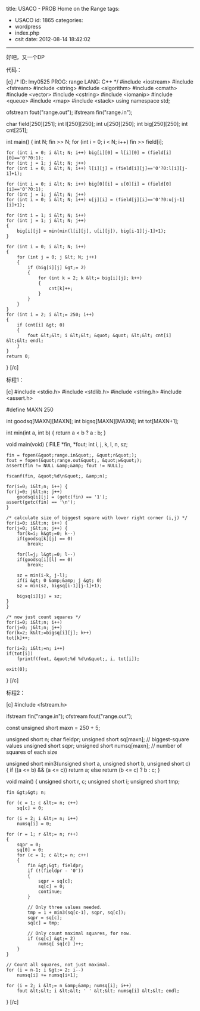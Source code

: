 title: USACO - PROB Home on the Range
tags:
  - USACO
id: 1865
categories:
  - wordpress
  - index.php
  - csit
date: 2012-08-14 18:42:02
---

好吧，又一个DP

代码：<!--more-->

[c]
/*
ID: lmy0525
PROG: range
LANG: C++
*/
#include &lt;iostream&gt;
#include &lt;fstream&gt;
#include &lt;string&gt;
#include &lt;algorithm&gt;
#include &lt;cmath&gt;
#include &lt;vector&gt;
#include &lt;cstring&gt;
#include &lt;iomanip&gt;
#include &lt;queue&gt;
#include &lt;map&gt;
#include &lt;stack&gt;
using namespace std;

ofstream fout(&quot;range.out&quot;);
ifstream fin(&quot;range.in&quot;);

char field[250][251];
int l[250][250];
int u[250][250];
int big[250][250];
int cnt[251];

int main()
{
    int N;
    fin &gt;&gt; N;
    for (int i = 0; i &lt; N; i++)
        fin &gt;&gt; field[i];

    for (int i = 0; i &lt; N; i++) big[i][0] = l[i][0] = (field[i][0]=='0'?0:1);
    for (int j = 1; j &lt; N; j++)
    for (int i = 0; i &lt; N; i++) l[i][j] = (field[i][j]=='0'?0:l[i][j-1]+1);

    for (int i = 0; i &lt; N; i++) big[0][i] = u[0][i] = (field[0][i]=='0'?0:1);
    for (int j = 1; j &lt; N; j++)
    for (int i = 0; i &lt; N; i++) u[j][i] = (field[j][i]=='0'?0:u[j-1][i]+1);

    for (int i = 1; i &lt; N; i++)
    for (int j = 1; j &lt; N; j++)
    {
        big[i][j] = min(min(l[i][j], u[i][j]), big[i-1][j-1]+1);
    }

    for (int i = 0; i &lt; N; i++)
    {
        for (int j = 0; j &lt; N; j++)
        {
            if (big[i][j] &gt;= 2)
            {
                for (int k = 2; k &lt;= big[i][j]; k++)
                {
                    cnt[k]++;
                }
            }
        }
    }
    for (int i = 2; i &lt;= 250; i++)
    {
        if (cnt[i] &gt; 0)
        {
            fout &lt;&lt; i &lt;&lt; &quot; &quot; &lt;&lt; cnt[i] &lt;&lt; endl;
        }
    }
    return 0;
}
[/c]

标程1：

[c]
#include &lt;stdio.h&gt;
#include &lt;stdlib.h&gt;
#include &lt;string.h&gt;
#include &lt;assert.h&gt;

#define MAXN 250

int goodsq[MAXN][MAXN];
int bigsq[MAXN][MAXN];
int tot[MAXN+1];

int
min(int a, int b)
{
    return a &lt; b ? a : b;
}

void
main(void)
{
    FILE *fin, *fout;
    int i, j, k, l, n, sz;

    fin = fopen(&quot;range.in&quot;, &quot;r&quot;);
    fout = fopen(&quot;range.out&quot;, &quot;w&quot;);
    assert(fin != NULL &amp;&amp; fout != NULL);

    fscanf(fin, &quot;%d\n&quot;, &amp;n);

    for(i=0; i&lt;n; i++) {
	for(j=0; j&lt;n; j++)
	    goodsq[i][j] = (getc(fin) == '1');
	assert(getc(fin) == '\n');
    }

    /* calculate size of biggest square with lower right corner (i,j) */
    for(i=0; i&lt;n; i++) {
	for(j=0; j&lt;n; j++) {
	    for(k=i; k&gt;=0; k--)
		if(goodsq[k][j] == 0)
		    break;

	    for(l=j; l&gt;=0; l--)
		if(goodsq[i][l] == 0)
		    break;

	    sz = min(i-k, j-l);
	    if(i &gt; 0 &amp;&amp; j &gt; 0)
		sz = min(sz, bigsq[i-1][j-1]+1);

	    bigsq[i][j] = sz;
	}
    }

    /* now just count squares */
    for(i=0; i&lt;n; i++)
    for(j=0; j&lt;n; j++)
    for(k=2; k&lt;=bigsq[i][j]; k++)
	tot[k]++;

    for(i=2; i&lt;=n; i++)
	if(tot[i])
	    fprintf(fout, &quot;%d %d\n&quot;, i, tot[i]);

    exit(0);
}
[/c]

标程2：

[c]
#include &lt;fstream.h&gt;

ifstream fin(&quot;range.in&quot;);
ofstream fout(&quot;range.out&quot;);

const unsigned short maxn = 250 + 5;

unsigned short n;
char fieldpr;
unsigned short sq[maxn]; // biggest-square values
unsigned short sqpr;
unsigned short numsq[maxn]; // number of squares of each size

unsigned short
min3(unsigned short a, unsigned short b, unsigned short c)
{
	if ((a &lt;= b) &amp;&amp; (a &lt;= c))
		return a;
	else 
		return (b &lt;= c) ? b : c;
}

void
main()
{
	unsigned short r, c;
	unsigned short i;
	unsigned short tmp;

	fin &gt;&gt; n;

	for (c = 1; c &lt;= n; c++)
		sq[c] = 0;

	for (i = 2; i &lt;= n; i++)
		numsq[i] = 0;

	for (r = 1; r &lt;= n; r++)
	{
		sqpr = 0;
		sq[0] = 0;
		for (c = 1; c &lt;= n; c++)
		{
			fin &gt;&gt; fieldpr;
			if (!(fieldpr - '0'))
			{
				sqpr = sq[c];
				sq[c] = 0;
				continue;
			}

			// Only three values needed.
			tmp = 1 + min3(sq[c-1], sqpr, sq[c]);
			sqpr = sq[c];
			sq[c] = tmp;

			// Only count maximal squares, for now.
			if (sq[c] &gt;= 2)
				numsq[ sq[c] ]++;
		}
	}

	// Count all squares, not just maximal. 
	for (i = n-1; i &gt;= 2; i--)
		numsq[i] += numsq[i+1];

	for (i = 2; i &lt;= n &amp;&amp; numsq[i]; i++)
		fout &lt;&lt; i &lt;&lt; ' ' &lt;&lt; numsq[i] &lt;&lt; endl;
}
[/c]